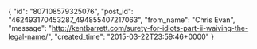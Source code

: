  {
   "id": "807108579325076",
   "post_id": "462493170453287_494855407217063",
   "from_name": "Chris Evan",
   "message": "http://kentbarrett.com/surety-for-idiots-part-ii-waiving-the-legal-name/",
   "created_time": "2015-03-22T23:59:46+0000"
 }
